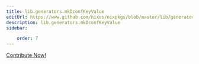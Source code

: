 ```yaml
---
title: lib.generators.mkDconfKeyValue
editUrl: https://www.github.com/nixos/nixpkgs/blob/master/lib/generators.nix#L74C11
description: lib.generators.mkDconfKeyValue
sidebar:

    order: 7
---
```


<a href="https://www.github.com/nixos/nixpkgs/blob/master/lib/generators.nix#L74C11">Contribute Now!</a>



